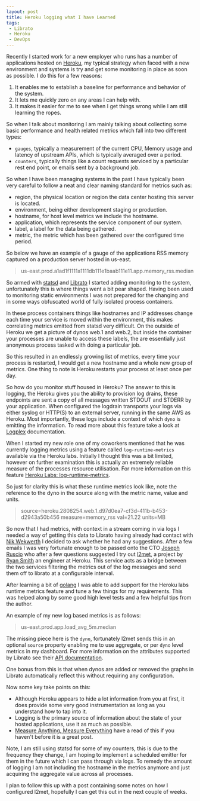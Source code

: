 ```yaml
---
layout: post
title: Heroku logging what I have Learned
tags:
 - Librato
 - Heroku
 - DevOps
---
```


Recently I started work for a new employer who runs has a number of applications hosted on [Heroku](heroku.com), my
typical strategy when faced with a new environment and systems is try and get some monitoring in place as soon as
possible. I do this for a few reasons:

1. It enables me to establish a baseline for performance and behavior of the system.
2. It lets me quickly zero on any areas I can help with.
3. It makes it easier for me to see when I get things wrong while I am still learning the ropes.

So when I talk about monitoring I am mainly talking about collecting some basic performance and health related metrics
which fall into two different types:

* `gauges`, typically a measurement of the current CPU, Memory usage and latency of upstream APIs, which is typically averaged over a period.
* `counters`, typically things like a count requests serviced by a particular rest end point, or emails sent by a background job.

So when I have been managing systems in the past I have typically been very careful to follow a neat and clear naming standard
for metrics such as:

* region, the physical location or region the data center hosting this server is located.
* environment, being either development staging or production.
* hostname, for host level metrics we include the hostname.
* application, which represents the service component of our system.
* label, a label for the data being gathered.
* metric, the metric which has been gathered over the configured time period.

So below we have an example of a gauge of the applications RSS memory captured on a production server hosted in us-east.

> us-east.prod.a1ad1f1111a1111db111e1baab111e11.app.memory_rss.median

So armed with [statsd](https://github.com/etsy/statsd) and [Librato](http://librato.com) I started adding monitoring to the
system, unfortunately this is where things went a bit pear shaped. Having been used to monitoring static
environments I was not prepared for the changing and in some ways obfuscated world of fully isolated process containers.

In these process containers things like hostnames and IP addresses change each time your service is moved within
the environment, this makes correlating metrics emitted from statsd very difficult. On the outside of Heroku we get a picture of dynos web.1 and web.2,
but inside the container your processes are unable to access these labels, the are essentially just anonymous process tasked with doing a particular job.

So this resulted in an endlessly growing list of metrics, every time your process is restarted, I would get a new hostname and a whole new group of metrics. One thing
to note is Heroku restarts your process at least once per day.

So how do you monitor stuff housed in Heroku? The answer to this is logging, the Heroku gives you the ability to provision
log drains, these endpoints are sent a copy of all messages written STDOUT and STDERR by your application. When configured the
logdrain transports your logs via either syslog or HTTP(S) to an external server, running in the same AWS as Heroku.
Most importantly, these logs include a context of which `dyno` is emitting the information. To read more about this feature take a look at [Logplex](https://devcenter.heroku.com/articles/logging#syslog-drains) documentation.

When I started my new role one of my
coworkers mentioned that he was currently logging metrics using a feature called `log-runtime-metrics` available via the Heroku labs.
Initially I thought this was a bit limited, however on further examination this is actually an extremely reliable measure of the
processes resource utilisation. For more information on this feature [Heroku Labs: log-runtime-metrics](https://devcenter.heroku.com/articles/log-runtime-metrics).

So just for clarity this is what these runtime metrics look like, note the reference to the dyno in the source along with the metric name, value and units.

> source=heroku.2808254.web.1.d97d0ea7-cf3d-411b-b453-d2943a50b456 measure=memory_rss val=21.22 units=MB

So now that I had metrics, with context in a stream coming in via logs I needed a way of getting this data to Librato having already had contact with [Nik Wekwerth](https://twitter.com/nwekwerth)
I decided to ask whether he had any suggestions. After a few emails I was very fortunate enough to be passed onto the CTO [Joseph Ruscio](https://twitter.com/josephruscio) who after a few questions
suggested I try out [l2met](http://r.32k.io/l2met-introduction), a project by [Ryan Smith](https://twitter.com/ryandotsmith)
an engineer at Heroku. This service acts as a bridge between the two services filtering the metrics out of the log messages and send them off to librato at a configurable interval.

After learning a bit of [golang](http://golang.org/) I was able to add support for the Heroku labs runtime metrics
feature and tune a few things for my requirements. This was helped along by some good high level tests and a few helpful tips from the author.

An example of my new log based metrics is as follows:

> us-east.prod.app.load_avg_5m.median

The missing piece here is the `dyno`, fortunately l2met sends this in an optional `source` property enabling me to use aggregate,
or per `dyno` level metrics in my dashboard. For more information on the attributes supported by Librato see their
[API documentation](http://dev.librato.com/v1/metrics).

One bonus from this is that when dynos are added or removed the graphs in Librato automatically reflect this without requiring
any configuration.

Now some key take points on this:

* Although Heroku appears to hide a lot information from you at first, it does provide some very good instrumentation as long as you understand how to tap into it.
* Logging is the primary source of information about the state of your hosted applications, use it as much as possible.
* [Measure Anything, Measure Everything](http://codeascraft.com/2011/02/15/measure-anything-measure-everything/) have a read of this if you haven't before it is a great post.

Note, I am still using statsd for some of my counters, this is due to the frequency they change, I am hoping to implement
a scheduled emitter for them in the future which I can pass through via logs. To remedy the amount of logging I am not
including the hostname in the metrics anymore and just acquiring the aggregate value across all processes.

I plan to follow this up with a post containing some notes on how I configured l2met, hopefully I can get this out in the next couple of weeks.




